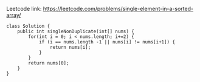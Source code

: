 Leetcode link: https://leetcode.com/problems/single-element-in-a-sorted-array/

```
class Solution {
    public int singleNonDuplicate(int[] nums) {
        for(int i = 0; i < nums.length; i+=2) {
            if (i == nums.length -1 || nums[i] != nums[i+1]) {
                return nums[i];
            } 
        }
        return nums[0];
    }
}
```